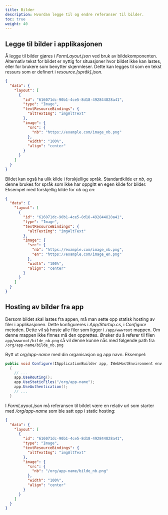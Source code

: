 ```yaml
---
title: Bilder
description: Hvordan legge til og endre referanser til bilder.
toc: true
weight: 40
---
```


## Legge til bilder i applikasjonen

Å legge til bilder gjøres i _FormLayout.json_ ved bruk av bildekomponenten. Alternativ tekst for bildet er nyttig for situasjoner hvor bildet ikke kan lastes, eller for brukere som benytter skjermleser. Dette kan legges til som en tekst ressurs som er definert i _resource.[språk].json_.

```json
{
  "data": {
    "layout": [
      {
        "id": "616071dc-90b1-4ce5-8d18-492844828a41",
        "type": "Image",
        "textResourceBindings": {
          "altTextImg": "imgAltText"
        },
        "image": {
          "src": {
            "nb": "https://example.com/image_nb.png"
          },
          "width": "100%",
          "align": "center"
        }
      }
    ]
  }
}
```

Bildet kan også ha ulik kilde i forskjellige språk. Standardkilde er _nb_, og denne brukes for språk som ikke har oppgitt en egen kilde for bilder. Eksempel med forskjellig kilde for _nb_ og _en_:

```json
{
  "data": {
    "layout": [
      {
        "id": "616071dc-90b1-4ce5-8d18-492844828a41",
        "type": "Image",
        "textResourceBindings": {
          "altTextImg": "imgAltText"
        },
        "image": {
          "src": {
            "nb": "https://example.com/image_nb.png",
            "en": "https://example.com/image_en.png"
          },
          "width": "100%",
          "align": "center"
        }
      }
    ]
  }
}
```

## Hosting av bilder fra app

Dersom bildet skal lastes fra appen, må man sette opp statisk hosting av filer i applikasjonen.
Dette konfigureres i _App/Startup.cs_, i _Configure_ metoden. Dette vil så hoste alle filer som ligger i `/app/wwwroot` mappen. Om denne mappen ikke finnes må den opprettes.
Ønsker du å referer til filen `app/wwwroot/bilde_nb.png` så vil denne kunne nås med følgende path fra `/org/app-name/bilde_nb.png`

Bytt ut _org/app-name_ med din organisasjon og app navn. Eksempel:

```C# {linenos=false,hl_lines=[5]}
public void Configure(IApplicationBuilder app, IWebHostEnvironment env)
  {
    // ...
    app.UseRouting();
    app.UseStaticFiles("/org/app-name");
    app.UseAuthentication();
    // ...
  }
```

I _FormLayout.json_ må referansen til bildet være en relativ url som starter med _/org/app-name_ som ble satt opp i static hosting:

```json
{
  "data": {
    "layout": [
      {
        "id": "616071dc-90b1-4ce5-8d18-492844828a41",
        "type": "Image",
        "textResourceBindings": {
          "altTextImg": "imgAltText"
        },
        "image": {
          "src": {
            "nb": "/org/app-name/bilde_nb.png"
          },
          "width": "100%",
          "align": "center"
        }
      }
    ]
  }
}
```
